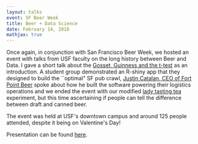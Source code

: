 ```yaml
---
layout: talks
event: SF Beer Week 
title: Beer + Data Science 
date: February 14, 2018 
mathjax: true
---
```


Once again, in conjunction with San Francisco Beer Week, we hosted an event with talks from USF faculty on the long history between Beer and Data. I gave a short talk about the [Gosset, Guinness and the t-test](https://en.wikipedia.org/wiki/William_Sealy_Gosset) as an introduction. A student group demonstrated an R-shiny app that they designed to build the ``optimal" SF pub crawl, [Justin Catalan, CEO of Fort Point Beer](https://www.linkedin.com/in/justincatalana/) spoke about how he built the software powering their logistics operations and we ended the event with our modified [lady tasting tea](https://en.wikipedia.org/wiki/Lady_tasting_tea) experiment, but this time ascertaining if people can tell the difference between draft and canned beer.

The event was held at USF's downtown campus and around 125 people attended, despite it being on Valentine's Day!

Presentation can be found [here](/assets/BeerWeek2018.pdf).